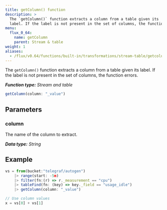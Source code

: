 ```yaml
---
title: getColumn() function
description: >
  The `getColumn()` function extracts a column from a table given its
  label. If the label is not present in the set of columns, the function errors.
menu:
  flux_0_64:
    name: getColumn
    parent: Stream & table
weight: 1
aliases:
  - /flux/v0.64/functions/built-in/transformations/stream-table/getcolumn/
---
```


The `getColumn()` function extracts a column from a table given its label.
If the label is not present in the set of columns, the function errors.

_**Function type:** Stream and table_  

```js
getColumn(column: "_value")
```

## Parameters

### column
The name of the column to extract.

_**Data type:** String_

## Example
```js
vs = from(bucket:"telegraf/autogen")
    |> range(start: -5m)
    |> filter(fn:(r) => r._measurement == "cpu")
    |> tableFind(fn: (key) => key._field == "usage_idle")
    |> getColumn(column: "_value")

// Use column values
x = vs[0] + vs[1]
```
